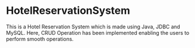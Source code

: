# HotelReservationSystem
This is a Hotel Reservation System which is made using Java, JDBC and MySQL. Here, CRUD Operation has been implemented enabling the users to perform smooth operations.
